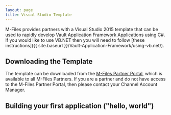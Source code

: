 ```yaml
---
layout: page
title: Visual Studio Template
---
```


M-Files provides partners with a Visual Studio 2015 template that can be used to rapidly develop Vault Application Framework Applications using C#.  If you would like to use VB.NET then you will need to follow [these instructions]({{ site.baseurl }}/Vault-Application-Framework/using-vb.net/).

## Downloading the Template

The template can be downloaded from the [M-Files Partner Portal](https://partners.cloudvault.m-files.com/openfile.aspx?vault=CE7643CB-C9BB-4536-8187-707DB78EAF2A&objtype=0&docid=1262&fileid=3005&filever=-1), which is available to all M-Files Partners.  If you are a partner and do not have access to the M-Files Partner Portal, then please contact your Channel Account Manager.

## Building your first application ("hello, world")


